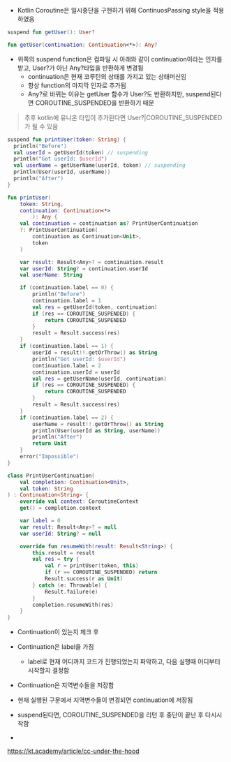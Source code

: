 - Kotlin Coroutine은 일시중단을 구현하기 위해 ContinuosPassing style을 적용하였음
```kotlin
suspend fun getUser(): User?

fun getUser(continuation: Continuation<*>): Any?
```
- 위쪽의 suspend function은 컴파일 시 아래와 같이 continuation이라는 인자를 받고, User?가 아닌 Any?타입을 반환하게 변경됨
	- continuation은 현재 코루틴의 상태를 가지고 있는 상태머신임
	- 항상 function의 마지막 인자로 추가됨
	- Any?로 바뀌는 이유는 getUser 함수가 User?도 반환하지만, suspend된다면 COROUTINE_SUSPENDED을 반환하기 때문

> 추후 kotlin에 유니온 타입이 추가된다면 User?|COROUTINE_SUSPENDED가 될 수 있음



```kotlin
suspend fun printUser(token: String) {
  println("Before")
  val userId = getUserId(token) // suspending
  println("Got userId: $userId")
  val userName = getUserName(userId, token) // suspending
  println(User(userId, userName))
  println("After")
}
```

```kotlin
fun printUser(
    token: String,
    continuation: Continuation<*>
        ): Any {
    val continuation = continuation as? PrintUserContinuation
    ?: PrintUserContinuation(
        continuation as Continuation<Unit>,
        token
    )

    var result: Result<Any>? = continuation.result
    var userId: String? = continuation.userId
    val userName: String

    if (continuation.label == 0) {
        println("Before")
        continuation.label = 1
        val res = getUserId(token, continuation)
        if (res == COROUTINE_SUSPENDED) {
            return COROUTINE_SUSPENDED
        }
        result = Result.success(res)
    }
    if (continuation.label == 1) {
        userId = result!!.getOrThrow() as String
        println("Got userId: $userId")
        continuation.label = 2
        continuation.userId = userId
        val res = getUserName(userId, continuation)
        if (res == COROUTINE_SUSPENDED) {
            return COROUTINE_SUSPENDED
        }
        result = Result.success(res)
    }
    if (continuation.label == 2) {
        userName = result!!.getOrThrow() as String
        println(User(userId as String, userName))
        println("After")
        return Unit
    }
    error("Impossible")
}

class PrintUserContinuation(
    val completion: Continuation<Unit>,
    val token: String
) : Continuation<String> {
    override val context: CoroutineContext
    get() = completion.context

    var label = 0
    var result: Result<Any>? = null
    var userId: String? = null

    override fun resumeWith(result: Result<String>) {
        this.result = result
        val res = try {
            val r = printUser(token, this)
            if (r == COROUTINE_SUSPENDED) return
            Result.success(r as Unit)
        } catch (e: Throwable) {
            Result.failure(e)
        }
        completion.resumeWith(res)
    }
}
```

- Continuation이 있는지 체크 후 

- Continuation은 label을 가짐
	- label로 현재 어디까지 코드가 진행되었는지 파악하고, 다음 실행때 어디부터 시작할지 결정함
- Continuation은 지역변수들을 저장함
- 현재 실행된 구문에서 지역변수들이 변경되면 continuation에 저장됨
- suspend된다면, COROUTINE_SUSPENDED을 리턴 후 중단이 끝난 후 다시시작함
- 


https://kt.academy/article/cc-under-the-hood